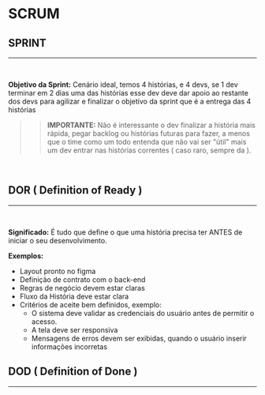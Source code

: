# SCRUM

## SPRINT
---
<br>

**Objetivo da Sprint:** Cenário ideal, temos 4 histórias, e 4 devs, se 1 dev terminar em 2 dias uma das histórias esse dev deve dar apoio ao restante dos devs para agilizar e finalizar o objetivo da sprint que é a entrega das 4 histórias

>> **IMPORTANTE:** Não é interessante o dev finalizar a história mais rápida, pegar backlog ou histórias futuras para fazer, a menos que o time como um todo entenda que não vai ser "útil" mais um dev entrar nas histórias correntes ( caso raro, sempre da ).

<br>

## DOR ( Definition of Ready )
---
<br>

**Significado:** É tudo que define o que uma história precisa ter ANTES de iniciar o seu desenvolvimento.

**Exemplos:** 
  - Layout pronto no figma
  - Definição de contrato com o back-end
  - Regras de negócio devem estar claras
  - Fluxo da História deve estar clara
  - Critérios de aceite bem definidos, exemplo:
    - O sistema deve validar as credenciais do usuário antes de permitir o acesso.
    - A tela deve ser responsiva
    - Mensagens de erros devem ser exibidas, quando o usuário inserir informações incorretas

## DOD ( Definition of Done )
---
<br>